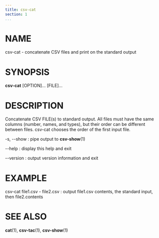 ```yaml
---
title: csv-cat
section: 1
...
```


# NAME #

csv-cat - concatenate CSV files and print on the standard output

# SYNOPSIS #

**csv-cat** [OPTION]... [FILE]...

# DESCRIPTION #

Concatenate CSV FILE(s) to standard output. All files must have the same
columns (number, names, and types), but their order can be different between
files. csv-cat chooses the order of the first input file.

-s, --show
:   pipe output to **csv-show**(1)

--help
:   display this help and exit

--version
:   output version information and exit

# EXAMPLE #

csv-cat file1.csv - file2.csv
:   output file1.csv contents, the standard input, then file2.contents

# SEE ALSO #

**cat**(1), **csv-tac**(1), **csv-show**(1)
